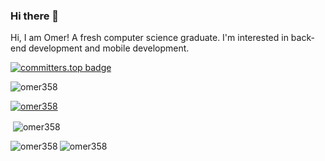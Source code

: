 ### Hi there 👋

Hi, I am Omer! A fresh computer science graduate. I'm interested in back-end development and mobile development.

[![committers.top badge](https://user-badge.committers.top/sudan/omer358.svg)](https://user-badge.committers.top/sudan/omer358)

<p align="left"> <img src="https://komarev.com/ghpvc/?username=omer358&label=Profile%20views&color=0e75b6&style=flat" alt="omer358" /> </p>
<p align="left"> <a href="https://github.com/ryo-ma/github-profile-trophy"><img src="https://github-profile-trophy.vercel.app/?username=omer358" alt="omer358" /></a> </p>


<p>&nbsp;<img align="center" src="https://github-readme-stats.vercel.app/api?username=omer358&show_icons=true&locale=en" alt="omer358" /></p>
<p><img align="left" src="https://github-readme-stats.vercel.app/api/top-langs?username=omer358&show_icons=true&locale=en&layout=compact" alt="omer358" /></p>
<p><img align="center" src="https://github-readme-streak-stats.herokuapp.com/?user=omer358&" alt="omer358" /></p>

